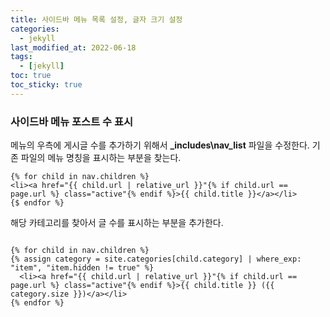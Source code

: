```yaml
---
title: 사이드바 메뉴 목록 설정, 글자 크기 설정
categories:
  - jekyll
last_modified_at: 2022-06-18
tags:
  - [jekyll]
toc: true
toc_sticky: true
---
```


### 사이드바 메뉴 포스트 수 표시

메뉴의 우측에 게시글 수를 추가하기 위해서 **_includes\nav_list** 파일을 수정한다.
기존 파일의 메뉴 명칭을 표시하는 부분을 찾는다.  

```
{% for child in nav.children %}
<li><a href="{{ child.url | relative_url }}"{% if child.url == page.url %} class="active"{% endif %}>{{ child.title }}</a></li>
{$ endfor %}
```
해당 카테고리를 찾아서 글 수를 표시하는 부분을 추가한다.

```

{% for child in nav.children %}
{% assign category = site.categories[child.category] | where_exp: "item", "item.hidden != true" %}
  <li><a href="{{ child.url | relative_url }}"{% if child.url == page.url %} class="active"{% endif %}>{{ child.title }} ({{ category.size }})</a></li>
{% endfor %}

```


